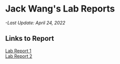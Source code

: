 
# Jack Wang's Lab Reports
*-Last Update: April 24, 2022*


## Links to Report

[Lab Report 1](https://xinghan2002.github.io/cse15l-lab-reports/Tutorial.html)\
[Lab Report 2](https://xinghan2002.github.io/lab-reports-2/debug.html)
